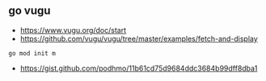## go vugu

- https://www.vugu.org/doc/start
- https://github.com/vugu/vugu/tree/master/examples/fetch-and-display

```
go mod init m
```

- https://gist.github.com/podhmo/11b61cd75d9684ddc3684b99dff8dba1

